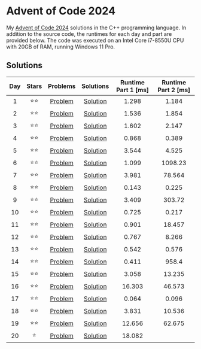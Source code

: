 # Advent of Code 2024

My [Advent of Code 2024](https://adventofcode.com/2024) solutions in the C++ programming language. In addition to the source code, the runtimes for each day and part are provided below. The code was executed on an Intel Core i7-8550U CPU with 20GB of RAM, running Windows 11 Pro.

## Solutions

|Day|Stars|Problems|Solutions|Runtime Part 1 [ms]|Runtime Part 2 [ms]|
|:-:|:-:|:-:|:-:|:-:|:-:|
|1|⭐⭐|[Problem](https://adventofcode.com/2024/day/1)|[Solution](Day01/main.cpp)|1.298|1.184|
|2|⭐⭐|[Problem](https://adventofcode.com/2024/day/2)|[Solution](Day02/main.cpp)|1.536|1.854|
|3|⭐⭐|[Problem](https://adventofcode.com/2024/day/3)|[Solution](Day03/main.cpp)|1.602|2.147|
|4|⭐⭐|[Problem](https://adventofcode.com/2024/day/4)|[Solution](Day04/main.cpp)|0.868|0.389|
|5|⭐⭐|[Problem](https://adventofcode.com/2024/day/5)|[Solution](Day05/main.cpp)|3.544|4.525|
|6|⭐⭐|[Problem](https://adventofcode.com/2024/day/6)|[Solution](Day06/main.cpp)|1.099|1098.23|
|7|⭐⭐|[Problem](https://adventofcode.com/2024/day/7)|[Solution](Day07/main.cpp)|3.981|78.564|
|8|⭐⭐|[Problem](https://adventofcode.com/2024/day/8)|[Solution](Day08/main.cpp)|0.143|0.225|
|9|⭐⭐|[Problem](https://adventofcode.com/2024/day/9)|[Solution](Day09/main.cpp)|3.409|303.72|
|10|⭐⭐|[Problem](https://adventofcode.com/2024/day/10)|[Solution](Day10/main.cpp)|0.725|0.217|
|11|⭐⭐|[Problem](https://adventofcode.com/2024/day/11)|[Solution](Day11/main.cpp)|0.901|18.457|
|12|⭐⭐|[Problem](https://adventofcode.com/2024/day/12)|[Solution](Day12/main.cpp)|0.767|8.266|
|13|⭐⭐|[Problem](https://adventofcode.com/2024/day/13)|[Solution](Day13/main.cpp)|0.542|0.576|
|14|⭐⭐|[Problem](https://adventofcode.com/2024/day/14)|[Solution](Day14/main.cpp)|0.411|958.4|
|15|⭐⭐|[Problem](https://adventofcode.com/2024/day/15)|[Solution](Day15/main.cpp)|3.058|13.235|
|16|⭐⭐|[Problem](https://adventofcode.com/2024/day/16)|[Solution](Day16/main.cpp)|16.303|46.573|
|17|⭐⭐|[Problem](https://adventofcode.com/2024/day/17)|[Solution](Day17/main.cpp)|0.064|0.096|
|18|⭐⭐|[Problem](https://adventofcode.com/2024/day/18)|[Solution](Day18/main.cpp)|3.831|10.536|
|19|⭐⭐|[Problem](https://adventofcode.com/2024/day/19)|[Solution](Day19/main.cpp)|12.656|62.675|
|20|⭐|[Problem](https://adventofcode.com/2024/day/20)|[Solution](Day20/main.cpp)|18.082||

